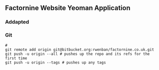 ## Factornine Website Yeoman Application

### Addapted 

### Git
    #
    git remote add origin git@bitbucket.org:rwenban/factornine.co.uk.git
    git push -u origin --all # pushes up the repo and its refs for the first time
    git push -u origin --tags # pushes up any tags
